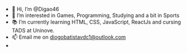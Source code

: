 - 👋 Hi, I’m @Digao46
- 👀 I’m interested in Games, Programming, Studying and a bit in Sports
- 📚 I’m currently learning HTML, CSS, JavaScript, ReactJs and cursing TADS at Uninove.
- 📫 Email me on diogobatistavdc1@outlook.com
- 

